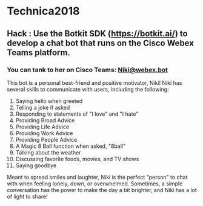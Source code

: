 # Technica2018


## Hack : Use the Botkit SDK (https://botkit.ai/) to develop a chat bot that runs on the Cisco Webex Teams platform.

### You can tank to her on Cisco Teams: Niki@webex.bot

This bot is a personal best-friend and positive motivator, Niki! Niki has several skills to communicate with users, including the following:

1. Saying hello when greeted
2. Telling a joke if asked
3. Responding to statements of "I love" and "I hate"
4. Providing Broad Advice
5. Providing Life Advice
6. Providing Work Advice
7. Providing People Advice
8. A Magic 8 Ball function when asked, "8ball"
9. Talking about the weather
10. Discussing favorite foods, movies, and TV shows
11. Saying goodbye

Meant to spread smiles and laughter, Niki is the perfect "person" to chat with when feeling lonely, down, or overwhelmed. Sometimes, a simple conversation has the power to make the day a bit brighter, and Niki has a lot of light to share!